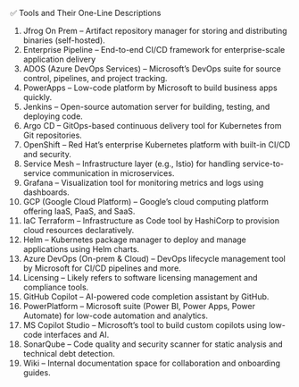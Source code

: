✅ Tools and Their One-Line Descriptions

1. Jfrog On Prem – Artifact repository manager for storing and distributing binaries (self-hosted).
2. Enterprise Pipeline – End-to-end CI/CD framework for enterprise-scale application delivery
3. ADOS (Azure DevOps Services) – Microsoft’s DevOps suite for source control, pipelines, and project tracking.
4. PowerApps – Low-code platform by Microsoft to build business apps quickly.
5. Jenkins – Open-source automation server for building, testing, and deploying code.
6. Argo CD – GitOps-based continuous delivery tool for Kubernetes from Git repositories.
7. OpenShift – Red Hat’s enterprise Kubernetes platform with built-in CI/CD and security.
8. Service Mesh – Infrastructure layer (e.g., Istio) for handling service-to-service communication in microservices.
9. Grafana – Visualization tool for monitoring metrics and logs using dashboards.
10. GCP (Google Cloud Platform) – Google’s cloud computing platform offering IaaS, PaaS, and SaaS.
11. IaC Terraform – Infrastructure as Code tool by HashiCorp to provision cloud resources declaratively.
12. Helm – Kubernetes package manager to deploy and manage applications using Helm charts.
13. Azure DevOps (On-prem & Cloud) – DevOps lifecycle management tool by Microsoft for CI/CD pipelines and more.
14. Licensing – Likely refers to software licensing management and compliance tools.
15. GitHub Copilot – AI-powered code completion assistant by GitHub.
16. PowerPlatform – Microsoft suite (Power BI, Power Apps, Power Automate) for low-code automation and analytics.
17. MS Copilot Studio – Microsoft’s tool to build custom copilots using low-code interfaces and AI.
18. SonarQube – Code quality and security scanner for static analysis and technical debt detection.
19. Wiki – Internal documentation space for collaboration and onboarding guides.

